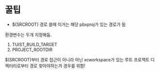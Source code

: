 #  꿀팁

- $(SRCROOT) 
경로 쓸때 이거는 해당 pbxproj가 있는 경로가 됨

환경변수는 두개 지정해둠.
1. TUIST_BUILD_TARGET
2. PROJECT_ROOTDIR

$(SRCROOT)부터 경로 접근이 아니라 아닌 xcworkspace가 있는 루트 프로젝트 디렉터리로부터 경로 찾아야하는겨 경우를 위함!
